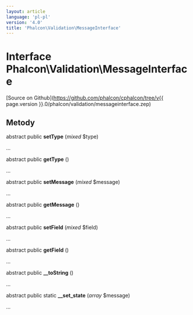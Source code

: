 ```yaml
---
layout: article
language: 'pl-pl'
version: '4.0'
title: 'Phalcon\Validation\MessageInterface'
---
```

# Interface **Phalcon\Validation\MessageInterface**

[Source on Github](https://github.com/phalcon/cphalcon/tree/v{{ page.version }}.0/phalcon/validation/messageinterface.zep)

## Metody

abstract public **setType** (*mixed* $type)

...

abstract public **getType** ()

...

abstract public **setMessage** (*mixed* $message)

...

abstract public **getMessage** ()

...

abstract public **setField** (*mixed* $field)

...

abstract public **getField** ()

...

abstract public **__toString** ()

...

abstract public static **__set_state** (*array* $message)

...